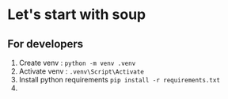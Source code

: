 # Let's start with soup
## For developers
1. Create venv : `python -m venv .venv`
2. Activate venv : `.venv\Script\Activate`
3. Install python requirements `pip install -r requirements.txt`
4. 